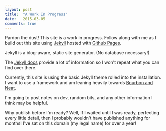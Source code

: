 ```yaml
---
layout: post
title:  "A Work In Progress"
date:   2015-03-05 
comments: true
---
```

Pardon the dust! This site is a work in progress. Follow along with me as I build out this site using [Jekyll] hosted with [Github Pages].

Jekyll is a blog-aware, static site generator. (No database necessary!)

The [Jekyll docs] provide a lot of information so I won't repeat what you can find over there. 

Currently, this site is using the basic Jekyll theme rolled into the installation. I want to use a framework and am leaning heavily towards [Bourbon and Neat]. 

I'm going to post notes on dev, random bits, and any other information I think may be helpful.

Why publish before I'm ready? Well, If I waited until I was ready, perfecting every little detail, then I probably wouldn't have published anything for months! I've sat on this domain (my legal name) for over a year! 


[Jekyll docs]:	http://jekyllrb.com/docs/home/
[Jekyll]:	http://jekyllrb.com/
[Github Pages]:	https://pages.github.com/
[email]: mailto:{{site.email}}
[twitter]: http://twitter.com/{{site.twitter_username}}
[Bourbon and Neat]: http://neat.bourbon.io/
[Developer Tea]: http://developertea.com/episodes/7976